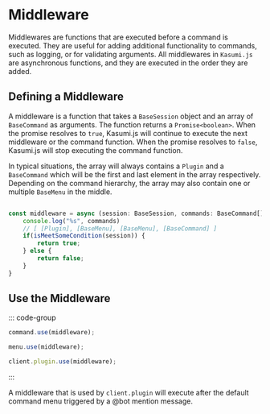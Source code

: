 # Middleware

Middlewares are functions that are executed before a command is executed. They are useful for adding additional functionality to commands, such as logging, or for validating arguments. All middlewares in `Kasumi.js` are asynchronous functions, and they are executed in the order they are added.

## Defining a Middleware

A middleware is a function that takes a `BaseSession` object and an array of `BaseCommand` as arguments. The function returns a `Promise<boolean>`. When the promise resolves to `true`, Kasumi.js will continue to execute the next middleware or the command function. When the promise resolves to `false`, Kasumi.js will stop executing the command function.

In typical situations, the array will always contains a `Plugin` and a `BaseCommand` which will be the first and last element in the array respectively. Depending on the command hierarchy, the array may also contain one or multiple `BaseMenu` in the middle.

```typescript

const middleware = async (session: BaseSession, commands: BaseCommand[]) => {
    console.log("%s", commands)
    // [ [Plugin], [BaseMenu], [BaseMenu], [BaseCommand] ]
    if(isMeetSomeCondition(session)) {
        return true;
    } else {
        return false;
    }
}

```

## Use the Middleware

::: code-group

```typescript [Command]
command.use(middleware);
```

```typescript [Menu]
menu.use(middleware);
```

```typescript [Plugin]
client.plugin.use(middleware);
```

:::

A middleware that is used by `client.plugin` will execute after the default command menu triggered by a @bot mention message.
